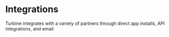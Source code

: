 # Integrations

Turbine integrates with a variety of partners through direct app installs, API integrations, and email.